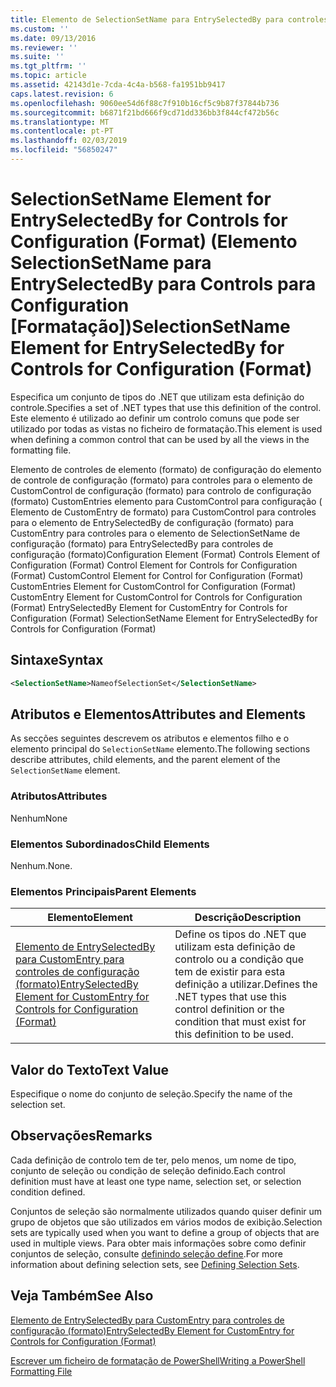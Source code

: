 ```yaml
---
title: Elemento de SelectionSetName para EntrySelectedBy para controles de configuração (formato) | Documentos da Microsoft
ms.custom: ''
ms.date: 09/13/2016
ms.reviewer: ''
ms.suite: ''
ms.tgt_pltfrm: ''
ms.topic: article
ms.assetid: 42143d1e-7cda-4c4a-b568-fa1951bb9417
caps.latest.revision: 6
ms.openlocfilehash: 9060ee54d6f88c7f910b16cf5c9b87f37844b736
ms.sourcegitcommit: b6871f21bd666f9cd71dd336bb3f844cf472b56c
ms.translationtype: MT
ms.contentlocale: pt-PT
ms.lasthandoff: 02/03/2019
ms.locfileid: "56850247"
---
```

# <a name="selectionsetname-element-for-entryselectedby-for-controls-for-configuration-format"></a><span data-ttu-id="e32c0-102">SelectionSetName Element for EntrySelectedBy for Controls for Configuration (Format) (Elemento SelectionSetName para EntrySelectedBy para Controls para Configuration [Formatação])</span><span class="sxs-lookup"><span data-stu-id="e32c0-102">SelectionSetName Element for EntrySelectedBy for Controls for Configuration (Format)</span></span>

<span data-ttu-id="e32c0-103">Especifica um conjunto de tipos do .NET que utilizam esta definição do controle.</span><span class="sxs-lookup"><span data-stu-id="e32c0-103">Specifies a set of .NET types that use this definition of the control.</span></span> <span data-ttu-id="e32c0-104">Este elemento é utilizado ao definir um controlo comuns que pode ser utilizado por todas as vistas no ficheiro de formatação.</span><span class="sxs-lookup"><span data-stu-id="e32c0-104">This element is used when defining a common control that can be used by all the views in the formatting file.</span></span>

<span data-ttu-id="e32c0-105">Elemento de controles de elemento (formato) de configuração do elemento de controle de configuração (formato) para controles para o elemento de CustomControl de configuração (formato) para controlo de configuração (formato) CustomEntries elemento para CustomControl para configuração ( Elemento de CustomEntry de formato) para CustomControl para controles para o elemento de EntrySelectedBy de configuração (formato) para CustomEntry para controles para o elemento de SelectionSetName de configuração (formato) para EntrySelectedBy para controles de configuração (formato)</span><span class="sxs-lookup"><span data-stu-id="e32c0-105">Configuration Element (Format) Controls Element of Configuration (Format) Control Element for Controls for Configuration (Format) CustomControl Element for Control for Configuration (Format) CustomEntries Element for CustomControl for Configuration (Format) CustomEntry Element for CustomControl for Controls for Configuration (Format) EntrySelectedBy Element for CustomEntry for Controls for Configuration (Format) SelectionSetName Element for EntrySelectedBy for Controls for Configuration (Format)</span></span>

## <a name="syntax"></a><span data-ttu-id="e32c0-106">Sintaxe</span><span class="sxs-lookup"><span data-stu-id="e32c0-106">Syntax</span></span>

```xml
<SelectionSetName>NameofSelectionSet</SelectionSetName>

```

## <a name="attributes-and-elements"></a><span data-ttu-id="e32c0-107">Atributos e Elementos</span><span class="sxs-lookup"><span data-stu-id="e32c0-107">Attributes and Elements</span></span>

<span data-ttu-id="e32c0-108">As secções seguintes descrevem os atributos e elementos filho e o elemento principal do `SelectionSetName` elemento.</span><span class="sxs-lookup"><span data-stu-id="e32c0-108">The following sections describe attributes, child elements, and the parent element of the `SelectionSetName` element.</span></span>

### <a name="attributes"></a><span data-ttu-id="e32c0-109">Atributos</span><span class="sxs-lookup"><span data-stu-id="e32c0-109">Attributes</span></span>

<span data-ttu-id="e32c0-110">Nenhum</span><span class="sxs-lookup"><span data-stu-id="e32c0-110">None</span></span>

### <a name="child-elements"></a><span data-ttu-id="e32c0-111">Elementos Subordinados</span><span class="sxs-lookup"><span data-stu-id="e32c0-111">Child Elements</span></span>

<span data-ttu-id="e32c0-112">Nenhum.</span><span class="sxs-lookup"><span data-stu-id="e32c0-112">None.</span></span>

### <a name="parent-elements"></a><span data-ttu-id="e32c0-113">Elementos Principais</span><span class="sxs-lookup"><span data-stu-id="e32c0-113">Parent Elements</span></span>

|<span data-ttu-id="e32c0-114">Elemento</span><span class="sxs-lookup"><span data-stu-id="e32c0-114">Element</span></span>|<span data-ttu-id="e32c0-115">Descrição</span><span class="sxs-lookup"><span data-stu-id="e32c0-115">Description</span></span>|
|-------------|-----------------|
|[<span data-ttu-id="e32c0-116">Elemento de EntrySelectedBy para CustomEntry para controles de configuração (formato)</span><span class="sxs-lookup"><span data-stu-id="e32c0-116">EntrySelectedBy Element for CustomEntry for Controls for Configuration (Format)</span></span>](./entryselectedby-element-for-customentry-for-controls-for-configuration-format.md)|<span data-ttu-id="e32c0-117">Define os tipos do .NET que utilizam esta definição de controlo ou a condição que tem de existir para esta definição a utilizar.</span><span class="sxs-lookup"><span data-stu-id="e32c0-117">Defines the .NET types that use this control definition or the condition that must exist for this definition to be used.</span></span>|

## <a name="text-value"></a><span data-ttu-id="e32c0-118">Valor do Texto</span><span class="sxs-lookup"><span data-stu-id="e32c0-118">Text Value</span></span>

<span data-ttu-id="e32c0-119">Especifique o nome do conjunto de seleção.</span><span class="sxs-lookup"><span data-stu-id="e32c0-119">Specify the name of the selection set.</span></span>

## <a name="remarks"></a><span data-ttu-id="e32c0-120">Observações</span><span class="sxs-lookup"><span data-stu-id="e32c0-120">Remarks</span></span>

<span data-ttu-id="e32c0-121">Cada definição de controlo tem de ter, pelo menos, um nome de tipo, conjunto de seleção ou condição de seleção definido.</span><span class="sxs-lookup"><span data-stu-id="e32c0-121">Each control definition must have at least one type name, selection set, or selection condition defined.</span></span>

<span data-ttu-id="e32c0-122">Conjuntos de seleção são normalmente utilizados quando quiser definir um grupo de objetos que são utilizados em vários modos de exibição.</span><span class="sxs-lookup"><span data-stu-id="e32c0-122">Selection sets are typically used when you want to define a group of objects that are used in multiple views.</span></span> <span data-ttu-id="e32c0-123">Para obter mais informações sobre como definir conjuntos de seleção, consulte [definindo seleção define](./defining-selection-sets.md).</span><span class="sxs-lookup"><span data-stu-id="e32c0-123">For more information about defining selection sets, see [Defining Selection Sets](./defining-selection-sets.md).</span></span>

## <a name="see-also"></a><span data-ttu-id="e32c0-124">Veja Também</span><span class="sxs-lookup"><span data-stu-id="e32c0-124">See Also</span></span>

[<span data-ttu-id="e32c0-125">Elemento de EntrySelectedBy para CustomEntry para controles de configuração (formato)</span><span class="sxs-lookup"><span data-stu-id="e32c0-125">EntrySelectedBy Element for CustomEntry for Controls for Configuration (Format)</span></span>](./entryselectedby-element-for-customentry-for-controls-for-configuration-format.md)

[<span data-ttu-id="e32c0-126">Escrever um ficheiro de formatação de PowerShell</span><span class="sxs-lookup"><span data-stu-id="e32c0-126">Writing a PowerShell Formatting File</span></span>](./writing-a-powershell-formatting-file.md)
